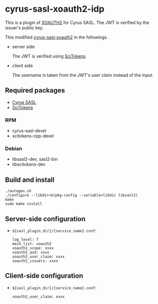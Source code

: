 # cyrus-sasl-xoauth2-idp

This is a plugin of [XOAUTH2](https://developers.google.com/gmail/xoauth2_protocol) for Cyrus SASL.  The JWT is verified by the issuer's public key.

This modified [cyrus-sasl-xoauth2](https://github.com/moriyoshi/cyrus-sasl-xoauth2) in the followings.

* server side
  
  The JWT is verified using [SciTokens](https://github.com/scitokens/scitokens-cpp).

* client side

   The username is taken from the JWT's user claim instead of the input. 
  
## Required packages
* [Cyrus SASL](https://github.com/cyrusimap/cyrus-sasl)
* [SciTokens](https://github.com/scitokens/scitokens-cpp)

### RPM
- cyrus-sasl-devel
- scitokens-cpp-devel

### Debian
- libsasl2-dev, sasl2-bin
- libscitokens-dev

## Build and install

```
./autogen.sh
./configure --libdir=$(pkg-config --variable=libdir libsasl2)
make
sudo make install
```

## Server-side configuration

* `${sasl_plugin_dir}/{service_name}.conf`:

    ```
    log_level: 7
    mech_list: xoauth2
    xoauth2_scope: xxxx
    xoauth2_aud: xxxx
    xoauth2_user_claim: xxxx
    xoauth2_issuers: xxxx
    ```

## Client-side configuration

* `${sasl_plugin_dir}/{service_name}.conf`:

    ```
    xoauth2_user_claim: xxxx
    ```
